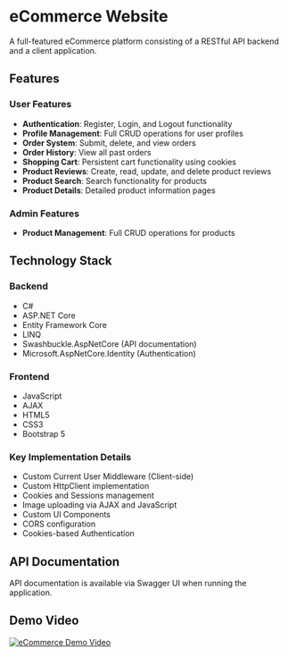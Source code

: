 # eCommerce Website

A full-featured eCommerce platform consisting of a RESTful API backend and a client application.

## Features

### User Features
- **Authentication**: Register, Login, and Logout functionality
- **Profile Management**: Full CRUD operations for user profiles
- **Order System**: Submit, delete, and view orders
- **Order History**: View all past orders
- **Shopping Cart**: Persistent cart functionality using cookies
- **Product Reviews**: Create, read, update, and delete product reviews
- **Product Search**: Search functionality for products
- **Product Details**: Detailed product information pages

### Admin Features
- **Product Management**: Full CRUD operations for products

## Technology Stack

### Backend
- C#
- ASP.NET Core
- Entity Framework Core
- LINQ
- Swashbuckle.AspNetCore (API documentation)
- Microsoft.AspNetCore.Identity (Authentication)

### Frontend
- JavaScript
- AJAX
- HTML5
- CSS3
- Bootstrap 5

### Key Implementation Details
- Custom Current User Middleware (Client-side)
- Custom HttpClient implementation
- Cookies and Sessions management
- Image uploading via AJAX and JavaScript
- Custom UI Components
- CORS configuration
- Cookies-based Authentication


## API Documentation

API documentation is available via Swagger UI when running the application.

## Demo Video
[![eCommerce Demo Video](https://img.youtube.com/vi/Kn3yonhb2Ic/0.jpg)](https://youtu.be/Kn3yonhb2Ic?si=bBilRVJvnIAnFGnq)
